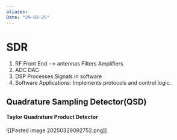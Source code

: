 ```yaml
---
aliases: 
Date: "29-03-25"
---
```

# SDR
1. RF Front End --> antennas Filters Amplifiers
2. ADC DAC 
3. DSP Processes Signals in software
4. Software Applications: Implements protocols and control logic. 

## Quadrature Sampling Detector(QSD)
#### Taylor Quadrature Product Detector

![[Pasted image 20250329092752.png]]
